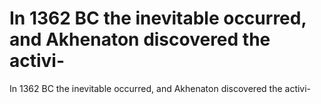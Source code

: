 # In 1362 BC the inevitable occurred, and Akhenaton discovered the activi-

In 1362 BC the inevitable occurred, and Akhenaton discovered the activi-